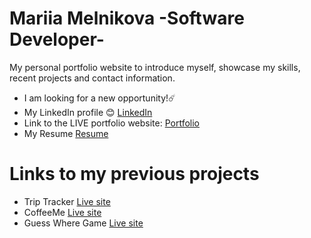 # Mariia Melnikova -Software Developer-
My personal portfolio website to introduce myself, showcase my skills, recent projects and contact information.

- I am looking for a new opportunity!☄️
- My LinkedIn profile 😊
[LinkedIn](https://www.linkedin.com/in/mariia-mel/)
- Link to the LIVE portfolio website: 
[Portfolio](https://mariia-portfolio.herokuapp.com/)
- My Resume
[Resume](https://mariia-portfolio.herokuapp.com/static/media/mariia_melnikova_resume.45e3a40a.pdf)

# Links to my previous projects
- Trip Tracker
[Live site](https://triptracker.netlify.app/)
- CoffeeMe
[Live site](https://second-project-coffeeme.herokuapp.com/)
- Guess Where Game
[Live site](https://mariiamel.github.io/)
